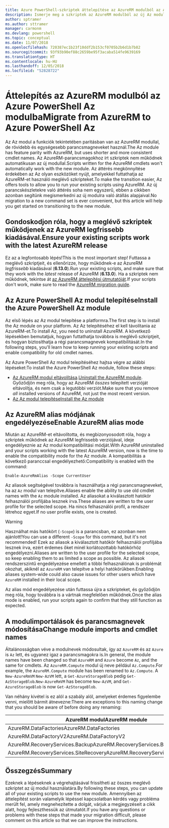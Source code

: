 ```yaml
---
title: Azure PowerShell-szkriptek áttelepítése az AzureRM modulból az Az modulba
description: Ismerje meg a szkriptek az AzureRM modulból az új Az modulba való áttelepítésére szolgáló lépéseket és eszközöket.
author: sptramer
ms.author: sttramer
manager: carmonm
ms.devlang: powershell
ms.topic: conceptual
ms.date: 11/07/2018
ms.openlocfilehash: 720387ec1b23f10ddf2b153cf0705b2b6d1b7b82
ms.sourcegitcommit: 93f93b90ef88c2659be95f3acaba514fe9639169
ms.translationtype: HT
ms.contentlocale: hu-HU
ms.lasthandoff: 12/05/2018
ms.locfileid: "52828722"
---
```

# <a name="migrate-from-azurerm-to-azure-powershell-az"></a><span data-ttu-id="1a1bb-103">Áttelepítés az AzureRM modulból az Azure PowerShell Az modulba</span><span class="sxs-lookup"><span data-stu-id="1a1bb-103">Migrate from AzureRM to Azure PowerShell Az</span></span>

<span data-ttu-id="1a1bb-104">Az Az modul a funkciók tekintetében paritásban van az AzureRM modullal, de rövidebb és egységesebb parancsmagneveket használ.</span><span class="sxs-lookup"><span data-stu-id="1a1bb-104">The Az module has feature parity with AzureRM, but uses shorter and more consistent cmdlet names.</span></span>
<span data-ttu-id="1a1bb-105">Az AzureRM-parancsmagokhoz írt szkriptek nem működnek automatikusan az új modullal.</span><span class="sxs-lookup"><span data-stu-id="1a1bb-105">Scripts written for the AzureRM cmdlets won't automatically work with the new module.</span></span> <span data-ttu-id="1a1bb-106">Az áttérés megkönnyítése érdekében az Az olyan eszközöket nyújt, amelyekkel futtathatja az AzureRM-et használó meglévő szkripteket.</span><span class="sxs-lookup"><span data-stu-id="1a1bb-106">To make the transition easier, Az offers tools to allow you to run your existing scripts using AzureRM.</span></span> <span data-ttu-id="1a1bb-107">Az új parancskészletekre való áttérés soha nem egyszerű, ebben a cikkben azonban segítünk megismerkedni az új modulra való átállás alapjaival.</span><span class="sxs-lookup"><span data-stu-id="1a1bb-107">No migration to a new command set is ever convenient, but this article will help you get started on transitioning to the new module.</span></span>

## <a name="ensure-your-existing-scripts-work-with-the-latest-azurerm-release"></a><span data-ttu-id="1a1bb-108">Gondoskodjon róla, hogy a meglévő szkriptek működjenek az AzureRM legfrissebb kiadásával.</span><span class="sxs-lookup"><span data-stu-id="1a1bb-108">Ensure your existing scripts work with the latest AzureRM release</span></span>

<span data-ttu-id="1a1bb-109">Ez az a legfontosabb lépés!</span><span class="sxs-lookup"><span data-stu-id="1a1bb-109">This is the most important step!</span></span> <span data-ttu-id="1a1bb-110">Futtassa a meglévő szkriptjeit, és ellenőrizze, hogy működnek-e az AzureRM _legfrissebb_ kiadásával (__6.13.0__).</span><span class="sxs-lookup"><span data-stu-id="1a1bb-110">Run your existing scripts, and make sure that they work with the _latest_ release of AzureRM (__6.13.0__).</span></span> <span data-ttu-id="1a1bb-111">Ha a szkriptek nem működnek, tekintse át [az AzureRM áttelepítési útmutatóját](migration-guide.6.0.0.md).</span><span class="sxs-lookup"><span data-stu-id="1a1bb-111">If your scripts don't work, make sure to read the [AzureRM migration guide](migration-guide.6.0.0.md).</span></span>

## <a name="install-the-azure-powershell-az-module"></a><span data-ttu-id="1a1bb-112">Az Azure PowerShell Az modul telepítése</span><span class="sxs-lookup"><span data-stu-id="1a1bb-112">Install the Azure PowerShell Az module</span></span>

<span data-ttu-id="1a1bb-113">Az első lépés az Az modul telepítése a platformra.</span><span class="sxs-lookup"><span data-stu-id="1a1bb-113">The first step is to install the Az module on your platform.</span></span> <span data-ttu-id="1a1bb-114">Az Az telepítéséhez el kell távolítania az AzureRM-et.</span><span class="sxs-lookup"><span data-stu-id="1a1bb-114">To install Az, you need to uninstall AzureRM.</span></span>
<span data-ttu-id="1a1bb-115">A következő lépésekben bemutatjuk, hogyan futtathatja továbbra is meglévő szkriptjeit, és hogyan biztosíthatja a régi parancsmagnevek kompatibilitását.</span><span class="sxs-lookup"><span data-stu-id="1a1bb-115">In the following steps, you'll learn how to keep running your existing scripts and enable compatibility for old cmdlet names.</span></span>

<span data-ttu-id="1a1bb-116">Az Azure PowerShell Az modul telepítéséhez hajtsa végre az alábbi lépéseket:</span><span class="sxs-lookup"><span data-stu-id="1a1bb-116">To install the Azure PowerShell Az module, follow these steps:</span></span>

* <span data-ttu-id="1a1bb-117">[Az AzureRM modul eltávolítása](uninstall-azurerm-ps.md).</span><span class="sxs-lookup"><span data-stu-id="1a1bb-117">[Uninstall the AzureRM module](uninstall-azurerm-ps.md).</span></span> <span data-ttu-id="1a1bb-118">Győződjön meg róla, hogy az AzureRM _összes_ telepített verzióját eltávolítja, és nem csak a legutóbbi verziót.</span><span class="sxs-lookup"><span data-stu-id="1a1bb-118">Make sure that you remove _all_ installed versions of AzureRM, not just the most recent version.</span></span>
* [<span data-ttu-id="1a1bb-119">Az Az modul telepítése</span><span class="sxs-lookup"><span data-stu-id="1a1bb-119">Install the Az module</span></span>](install-az-ps.md)

## <a name="a-namealiasesenable-azurerm-alias-mode"></a><span data-ttu-id="1a1bb-120"><a name="aliases"/>Az AzureRM alias módjának engedélyezése</span><span class="sxs-lookup"><span data-stu-id="1a1bb-120"><a name="aliases"/>Enable AzureRM alias mode</span></span>

<span data-ttu-id="1a1bb-121">Miután az AzureRM-et eltávolította, és megbizonyosodott róla, hogy a szkriptek működnek az AzureRM legfrissebb verziójával, ideje engedélyeznie az Az modul kompatibilitási módját.</span><span class="sxs-lookup"><span data-stu-id="1a1bb-121">With AzureRM uninstalled and your scripts working with the latest AzureRM version, now is the time to enable the compatibility mode for the Az module.</span></span> <span data-ttu-id="1a1bb-122">A kompatibilitás a következő paranccsal engedélyezhető:</span><span class="sxs-lookup"><span data-stu-id="1a1bb-122">Compatibility is enabled with the command:</span></span>

```powershell-interactive
Enable-AzureRmAlias -Scope CurrentUser
```

<span data-ttu-id="1a1bb-123">Az aliasok segítségével továbbra is használhatja a régi parancsmagneveket, ha az `Az` modul van telepítve.</span><span class="sxs-lookup"><span data-stu-id="1a1bb-123">Aliases enable the ability to use old cmdlet names with the `Az` module installed.</span></span> <span data-ttu-id="1a1bb-124">Az aliasokat a kiválasztott hatókör felhasználói profiljába lesznek írva.</span><span class="sxs-lookup"><span data-stu-id="1a1bb-124">These aliases are written to the user profile for the selected scope.</span></span> <span data-ttu-id="1a1bb-125">Ha nincs felhasználói profil, a rendszer létrehoz egyet.</span><span class="sxs-lookup"><span data-stu-id="1a1bb-125">If no user profile exists, one is created.</span></span>

> [!WARNING]
>
> <span data-ttu-id="1a1bb-126">Használhat más hatókört (`-Scope`) is a parancsban, ez azonban nem ajánlott!</span><span class="sxs-lookup"><span data-stu-id="1a1bb-126">You can use a different `-Scope` for this command, but it's not recommended!</span></span> <span data-ttu-id="1a1bb-127">Ezek az aliasok a kiválasztott hatókör felhasználói profiljába lesznek írva, ezért érdemes őket minél korlátozottabb hatókörhöz engedélyezni.</span><span class="sxs-lookup"><span data-stu-id="1a1bb-127">Aliases are written to the user profile for the selected scope, so keep enabling them to as limited a scope as possible.</span></span> <span data-ttu-id="1a1bb-128">Az aliasok rendszerszintű engedélyezése emellett a többi felhasználónak is problémát okozhat, akiknél az `AzureRM` van telepítve a helyi hatókörükben.</span><span class="sxs-lookup"><span data-stu-id="1a1bb-128">Enabling aliases system-wide could also cause issues for other users which have `AzureRM` installed in their local scope.</span></span>

<span data-ttu-id="1a1bb-129">Az alias mód engedélyezése után futtassa újra a szkripteket, és győződjön meg róla, hogy továbbra is a vártnak megfelelően működnek.</span><span class="sxs-lookup"><span data-stu-id="1a1bb-129">Once the alias mode is enabled, run your scripts again to confirm that they still function as expected.</span></span> 

## <a name="change-module-imports-and-cmdlet-names"></a><span data-ttu-id="1a1bb-130">A modulimportálások és parancsmagnevek módosítása</span><span class="sxs-lookup"><span data-stu-id="1a1bb-130">Change module imports and cmdlet names</span></span>

<span data-ttu-id="1a1bb-131">Általánosságban véve a modulnevek módosultak, így az `AzureRM` és az `Azure` is `Az` lett, és ugyanez igaz a parancsmagokra is.</span><span class="sxs-lookup"><span data-stu-id="1a1bb-131">In general, the module names have been changed so that `AzureRM` and `Azure` become `Az`, and the same for cmdlets.</span></span>
<span data-ttu-id="1a1bb-132">Az `AzureRM.Compute` modul új neve például `Az.Compute`.</span><span class="sxs-lookup"><span data-stu-id="1a1bb-132">For example, the `AzureRM.Compute` module has been renamed to `Az.Compute`.</span></span> <span data-ttu-id="1a1bb-133">A `New-AzureRmVM` `New-AzVM` lett, a `Get-AzureStorageBlob` pedig `Get-AzStorageBlob`.</span><span class="sxs-lookup"><span data-stu-id="1a1bb-133">`New-AzureRmVM` has become `New-AzVM`, and `Get-AzureStorageBlob` is now `Get-AzStorageBlob`.</span></span>

<span data-ttu-id="1a1bb-134">Van néhány kivétel is ez alól a szabály alól, amelyeket érdemes figyelembe venni, mielőtt bármit átnevezne:</span><span class="sxs-lookup"><span data-stu-id="1a1bb-134">There are exceptions to this naming change that you should be aware of before doing any renaming:</span></span>

| <span data-ttu-id="1a1bb-135">AzureRM modul</span><span class="sxs-lookup"><span data-stu-id="1a1bb-135">AzureRM module</span></span> | <span data-ttu-id="1a1bb-136">Az modul</span><span class="sxs-lookup"><span data-stu-id="1a1bb-136">Az module</span></span> |
|----------------|-----------|
| <span data-ttu-id="1a1bb-137">AzureRM.DataFactories</span><span class="sxs-lookup"><span data-stu-id="1a1bb-137">AzureRM.DataFactories</span></span> | <span data-ttu-id="1a1bb-138">Az.DataFactory</span><span class="sxs-lookup"><span data-stu-id="1a1bb-138">Az.DataFactory</span></span> |
| <span data-ttu-id="1a1bb-139">AzureRM.DataFactoryV2</span><span class="sxs-lookup"><span data-stu-id="1a1bb-139">AzureRM.DataFactoryV2</span></span> | <span data-ttu-id="1a1bb-140">Az.DataFactory</span><span class="sxs-lookup"><span data-stu-id="1a1bb-140">Az.DataFactory</span></span> |
| <span data-ttu-id="1a1bb-141">AzureRM.RecoveryServices.Backup</span><span class="sxs-lookup"><span data-stu-id="1a1bb-141">AzureRM.RecoveryServices.Backup</span></span> | <span data-ttu-id="1a1bb-142">Az.RecoveryServices</span><span class="sxs-lookup"><span data-stu-id="1a1bb-142">Az.RecoveryServices</span></span> |
| <span data-ttu-id="1a1bb-143">AzureRM.RecoveryServices.SiteRecovery</span><span class="sxs-lookup"><span data-stu-id="1a1bb-143">AzureRM.RecoveryServices.SiteRecovery</span></span> | <span data-ttu-id="1a1bb-144">Az.RecoveryServices</span><span class="sxs-lookup"><span data-stu-id="1a1bb-144">Az.RecoveryServices</span></span> |

## <a name="summary"></a><span data-ttu-id="1a1bb-145">Összegzés</span><span class="sxs-lookup"><span data-stu-id="1a1bb-145">Summary</span></span>

<span data-ttu-id="1a1bb-146">Ezeknek a lépéseknek a végrehajtásával frissítheti az összes meglévő szkriptet az új modul használatára.</span><span class="sxs-lookup"><span data-stu-id="1a1bb-146">By following these steps, you can update all of your existing scripts to use the new module.</span></span> <span data-ttu-id="1a1bb-147">Amennyiben az áttelepítést során valamelyik lépéssel kapcsolatban kérdés vagy probléma merült fel, amely megnehezítette a dolgát, várjuk a megjegyzéseit a cikk alatt, hogy fejleszthessük az útmutatót.</span><span class="sxs-lookup"><span data-stu-id="1a1bb-147">If you have any questions or problems with these steps that made your migration difficult, please comment on this article so that we can improve the instructions.</span></span>
